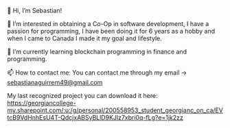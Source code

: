 👋 Hi, I’m Sebastian!

👀 I’m interested in obtaining a Co-Op in software development, I have a passion for programming, I have been doing it for 6 years as a hobby and when I came to Canada I made it my goal and lifestyle.

🌱 I’m currently learning blockchain programming in finance and programming.

📫 How to contact me:
    You can contact me through my email -> sebastianaguirrem49@gmail.com

My last recognized project you can download it here:
    https://georgiancollege-my.sharepoint.com/:u:/g/personal/200558953_student_georgianc_on_ca/EVtcB9VdHnhEsU4T-QdcjxABSyBLlD9KJlz7xbri0q-fLg?e=1jk2zz
    
    
